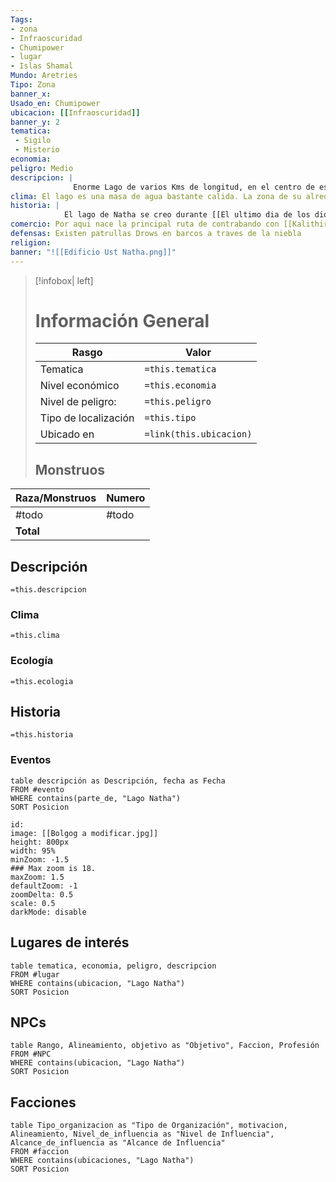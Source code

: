 ```yaml
---
Tags:  
- zona 
- Infraoscuridad 
- Chumipower 
- lugar
- Islas Shamal 
Mundo: Aretries 
Tipo: Zona 
banner_x: 
Usado_en: Chumipower 
ubicacion: [[Infraoscuridad]]
banner_y: 2
tematica:
 - Sigilo
 - Misterio
economia: 
peligro: Medio
descripcion: |
              Enorme Lago de varios Kms de longitud, en el centro de este gigantescas columnas de cientos de metros de diametro y cubiertas de hongos bioluminescentes llegan hasta la enorma cupula que cubre el techo del lago. Esta con frecuencia rodeado por una niebla cuya intensidad varia entre una molestia, o una densa y toxica nube que impide su transcurso. Pocos seres son capaces de sobrevivir el propio lago .
clima: El lago es una masa de agua bastante calida. La zona de su alrededor es bastante humeda lo cual hace incomoda estar en su proximidad
historia: |
            El lago de Natha se creo durante [[El ultimo dia de los dioses]], aqui Lolth fue destruida por [[Tyr]], aunque esto es algo que ya nadie conoce. Los Drows consideran que el lago esta envenenado por [[Lolth]] aunque en realidad esta envenenando por las expulsiones de la [[LLama del primer dragon]] 
comercio: Por aqui nace la principal ruta de contrabando con [[Kalithir]]
defensas: Existen patrullas Drows en barcos a traves de la niebla
religion: 
banner: "![[Edificio Ust Natha.png]]"
---
```



> [!infobox| left]
> # Información General
> |Rasgo | Valor |
> | --- | --- |
> | Tematica | `=this.tematica`|
>  | Nivel económico | `=this.economia` |
> |  Nivel de peligro: | `=this.peligro` |
> | Tipo de localización | `=this.tipo` |
> | Ubicado en | `=link(this.ubicacion)` |
> ## Monstruos
| Raza/Monstruos | Numero |
| -------------- | ------ |
| #todo          | #todo  |
| **Total**      |        |
<!-- TBLFM: @>$2=sum(@I..@-1) -->
## Descripción
`=this.descripcion`
### Clima
`=this.clima`
### Ecología
`=this.ecologia`
## Historia
`=this.historia`
### Eventos
```dataview
table descripción as Descripción, fecha as Fecha
FROM #evento
WHERE contains(parte_de, "Lago Natha")
SORT Posicion
```
```leaflet
id: 
image: [[Bolgog a modificar.jpg]]
height: 800px
width: 95%
minZoom: -1.5
### Max zoom is 18.
maxZoom: 1.5
defaultZoom: -1
zoomDelta: 0.5
scale: 0.5
darkMode: disable
```
## Lugares de interés
```dataview
table tematica, economia, peligro, descripcion
FROM #lugar
WHERE contains(ubicacion, "Lago Natha")
SORT Posicion
```
## NPCs
```dataview
table Rango, Alineamiento, objetivo as "Objetivo", Faccion, Profesión
FROM #NPC
WHERE contains(ubicacion, "Lago Natha")
SORT Posicion
```
## Facciones

```dataview
table Tipo_organizacion as "Tipo de Organización", motivacion, Alineamiento, Nivel_de_influencia as "Nivel de Influencia",  Alcance_de_influencia as "Alcance de Influencia" 
FROM #faccion 
WHERE contains(ubicaciones, "Lago Natha")
SORT Posicion
```
